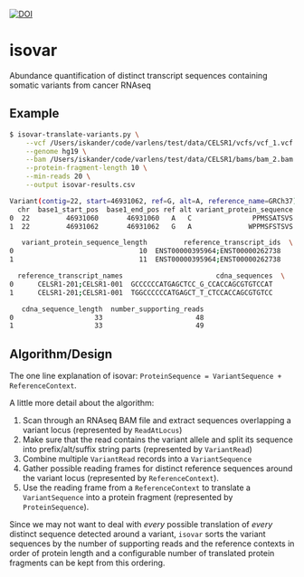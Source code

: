 [![DOI](https://zenodo.org/badge/18834/hammerlab/isovar.svg)](https://zenodo.org/badge/latestdoi/18834/hammerlab/isovar)

# isovar
Abundance quantification of distinct transcript sequences containing somatic variants from cancer RNAseq

## Example

```sh
$ isovar-translate-variants.py \
    --vcf /Users/iskander/code/varlens/test/data/CELSR1/vcfs/vcf_1.vcf  \
    --genome hg19 \
    --bam /Users/iskander/code/varlens/test/data/CELSR1/bams/bam_2.bam  \
    --protein-fragment-length 10 \
    --min-reads 20 \
    --output isovar-results.csv

Variant(contig=22, start=46931062, ref=G, alt=A, reference_name=GRCh37)
  chr  base1_start_pos  base1_end_pos ref alt variant_protein_sequence  \
0  22         46931060       46931060   A   C               PPMSSATSVS
1  22         46931062       46931062   G   A              WPPMSFSTSVS

   variant_protein_sequence_length         reference_transcript_ids  \
0                               10  ENST00000395964;ENST00000262738
1                               11  ENST00000395964;ENST00000262738

  reference_transcript_names                       cdna_sequences  \
0      CELSR1-201;CELSR1-001  GCCCCCCATGAGCTCC_G_CCACCAGCGTGTCCAT
1      CELSR1-201;CELSR1-001  TGGCCCCCCATGAGCT_T_CTCCACCAGCGTGTCC

   cdna_sequence_length  number_supporting_reads
0                    33                       48
1                    33                       49
```

## Algorithm/Design

The one line explanation of isovar: `ProteinSequence = VariantSequence + ReferenceContext`.

A little more detail about the algorithm:
  1. Scan through an RNAseq BAM file and extract sequences overlapping a variant locus (represented by `ReadAtLocus`)
  2. Make sure that the read contains the variant allele and split its sequence into prefix/alt/suffix string parts (represented by `VariantRead`)
  3. Combine multiple `VariantRead` records into a `VariantSequence`
  4. Gather possible reading frames for distinct reference sequences around the variant locus (represented by `ReferenceContext`).
  5. Use the reading frame from a `ReferenceContext` to translate a `VariantSequence` into a protein fragment (represented by `ProteinSequence`).

Since we may not want to deal with *every* possible translation of *every* distinct sequence detected around a variant, `isovar` sorts the variant sequences by the number of supporting reads and the reference contexts in order of protein length and a configurable number of
translated protein fragments can be kept from this ordering.
